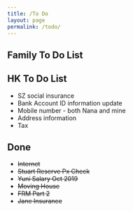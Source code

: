 ```yaml
---
title: /To Do
layout: page
permalink: /todo/
---
```


## Family To Do List

## HK To Do List

- SZ social insurance
- Bank Account ID information update
- Mobile number - both Nana and mine
- Address information
- Tax

## Done

- ~~Internet~~
- ~~Stuart Reserve Px Check~~
- ~~Yuni Salary Oct 2019~~
- ~~Moving House~~
- ~~FRM Part 2~~
- ~~Jane Insurance~~

